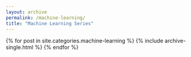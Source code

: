 ```yaml
---
layout: archive
permalink: /machine-learning/
title: "Machine Learning Series"
---
```


<div class="tiles">
{% for post in site.categories.machine-learning %}
	{% include archive-single.html %}
{% endfor %}
</div><!-- /.tiles -->
